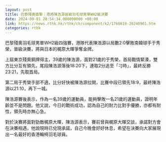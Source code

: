 ```yaml
---
layout: post
title: 巴黎殘奧直擊｜港將陳浩源晉級羽毛球男單WH2級決賽
date: 2024-09-01 20:54:34.000000000 +08:00
link: https://news.rthk.hk/rthk/ch/component/k2/1768619-20240901.htm
categories: rthk
---
```


巴黎殘奧羽毛球男單WH2級四強賽，港隊代表陳浩源以局數2:0擊敗南韓球手于秀榮，晉級決賽，將與日本的梶原大暉爭奪金牌。

上屆東京殘奧銅牌得主，39歲的陳浩源，面對21歲的于秀榮，首局戰情緊湊，雙方比分互有領先，尾段陳浩源落後18:20下，連取2分追至「刁時」，最終反勝23:21，先取首局。

第二局于秀榮手部不適，比分好快被陳浩源拉開，比賽中段已領先18:9，最終陳浩源以21:10，再下一城。

陳浩源賽後表示，作為一名39歲的運動員，能夠擊敗一名21歲的運動員，證明年齡並不是問題。他又說，今日的戰術成功，認為自己的耐力比對手優勝，亦都有耐性，領先時亦無心急。

對於決賽將面對勁敵梶原大暉，陳浩源表示，賽前曾與梶原大暉交談，承諾對方會在決賽相遇，他說現時已兌現承諾，自己今晚會好好休息，希望在決賽向大家展現出一名最好的香港輪椅羽毛球員。
